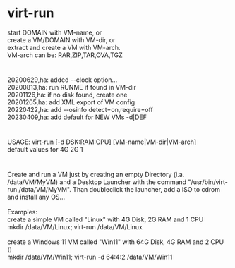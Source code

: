 # virt-run
start DOMAIN with VM-name, or<br>
create a VM/DOMAIN with VM-dir, or<br>
extract and create a VM with VM-arch.<br>
VM-arch can be: RAR,ZIP,TAR,OVA,TGZ<br>
# 
20200629,ha: added --clock option...<br>
20200813,ha: run RUNME if found in VM-dir<br>
20201126,ha: if no disk found, create one<br>
20201205,ha: add XML export of VM config<br>
20220422,ha: add --osinfo detect=on,require=off<br>
20230409,ha: add default for NEW VMs -d|DEF<br>
# 
USAGE: virt-run [-d DSK:RAM:CPU] [VM-name|VM-dir|VM-arch]<br>
default values for   4G  2G   1
# 
Create and run a VM just by creating an empty Directory (i.a. /data/VM/MyVM) and a Desktop Launcher with the command "/usr/bin/virt-run /data/VM/MyVM". Than doubleclick the launcher, add a ISO to cdrom and install any OS...<br><br>
Examples:<br>
create a simple VM called "Linux" with 4G Disk, 2G RAM and 1 CPU<br>
  mkdir /data/VM/Linux; virt-run /data/VM/Linux<br><br>
create a Windows 11 VM called "Win11" with 64G Disk, 4G RAM and 2 CPU ()<br>
    mkdir /data/VM/Win11; virt-run -d 64:4:2 /data/VM/Win11
